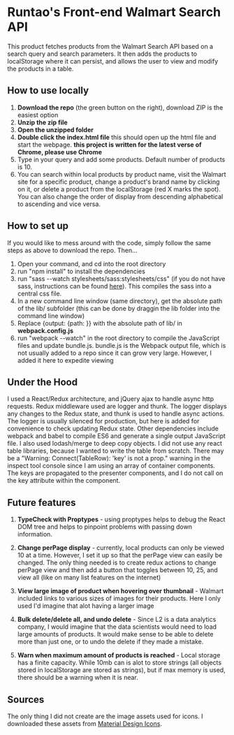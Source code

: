# Runtao's Front-end Walmart Search API
This product fetches products from the Walmart Search API based on a search query and search parameters. It then adds the products to localStorage where it can persist, and allows the user to view and modify the products in a table.

## How to use locally
1. **Download the repo** (the green button on the right), download ZIP is the easiest option
2. **Unzip the zip file**
3. **Open the unzipped folder**
4. **Double click the index.html file** this should open up the html file and start the webpage. **this project is written for the latest verse of Chrome, please use Chrome**
5. Type in your query and add some products. Default number of products is 10.
6. You can search within local products by product name, visit the Walmart site for a specific product, change a product's brand name by clicking on it, or delete a product from the localStorage (red X marks the spot). You can also change the order of display from descending alphabetical to ascending and vice versa.


## How to set up
If you would like to mess around with the code, simply follow the same steps as above to download the repo. Then...
1. Open your command, and cd into the root directory
2. run "npm install" to install the dependencies
3. run "sass --watch stylesheets/sass:stylesheets/css" (if you do not have sass, instructions can be found [here](http://sass-lang.com/install)). This compiles the sass into a central css file.
4. In a new command line window (same directory), get the absolute path of the lib/ subfolder (this can be done by draggin the lib folder into the command line window)
5. Replace {output: {path: }} with the absolute path of lib/ in **webpack.config.js**
6. run "webpack --watch" in the root directory to compile the JavaScript files and update bundle.js. bundle.js is the Webpack output file, which is not usually added to a repo since it can grow very large. However, I added it here to expedite viewing


## Under the Hood
I used a React/Redux architecture, and jQuery ajax to handle async http requests. Redux middleware used are logger and thunk. The logger displays any changes to the Redux state, and thunk is used to handle async actions. The logger is usually silenced for production, but here is added for convenience to check updating Redux state. Other dependencies include webpack and babel to compile ES6 and generate a single output JavaScript file. I also used lodash/merge to deep copy objects. I did not use any react table libraries, because I wanted to write the table from scratch. There may be a "Warning: Connect(TableRow): 'key' is not a prop." warning in the inspect tool console since I am using an array of container components. The keys are propagated to the presenter components, and I do not call on the key attribute within the component.

## Future features
 1. **TypeCheck with Proptypes** - using proptypes helps to debug the React DOM tree and helps to pinpoint problems with passing down information.

 2. **Change perPage display** - currently, local products can only be viewed 10 at a time. However, I set it up so that the perPage view can easily be changed. The only thing needed is to create redux actions to change perPage view and then add a button that toggles between 10, 25, and view all (like on many list features on the internet)

 3. **View large image of product when hovering over thumbnail** - Walmart included links to various sizes of images for their products. Here I only used  I'd imagine that alot having a larger image

 4. **Bulk delete/delete all, and undo delete** - Since L2 is a data analytics company, I would imagine that the data scientists would need to load large amounts of products. It would make sense to be able to delete more than just one, or to undo the delete if they made a mistake.

 5. **Warn when maximum amount of products is reached** - Local storage has a finite capacity. While 10mb can is alot to store strings (all objects stored in localStorage are stored as strings), but if max memory is used, there should be a warning when it is near.

## Sources
The only thing I did not create are the image assets used for icons. I downloaded these assets from [Material Design Icons](https://materialdesignicons.com/).
